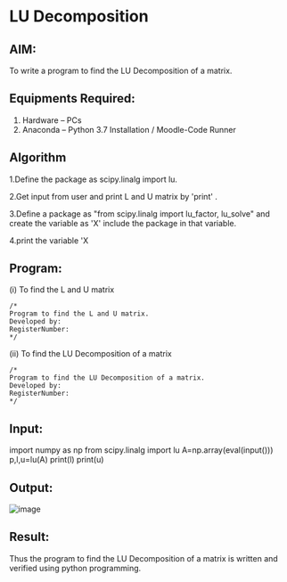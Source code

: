 # LU Decomposition 

## AIM:
To write a program to find the LU Decomposition of a matrix.

## Equipments Required:
1. Hardware – PCs
2. Anaconda – Python 3.7 Installation / Moodle-Code Runner

## Algorithm
1.Define the package as scipy.linalg import lu.

2.Get input from user and print L and U matrix by 'print' .

3.Define a package as "from scipy.linalg import lu_factor, lu_solve" and create the variable as 'X' include the package in that variable.

4.print the variable 'X

## Program:
(i) To find the L and U matrix
```
/*
Program to find the L and U matrix.
Developed by: 
RegisterNumber: 
*/
```
(ii) To find the LU Decomposition of a matrix
```
/*
Program to find the LU Decomposition of a matrix.
Developed by: 
RegisterNumber: 
*/
```
## Input:
import numpy as np
from scipy.linalg import lu
A=np.array(eval(input()))
p,l,u=lu(A)
print(l)
print(u)
## Output:
![image](https://github.com/user-attachments/assets/c7108610-2e7a-468b-a63b-5cb5c8c352cb)



## Result:
Thus the program to find the LU Decomposition of a matrix is written and verified using python programming.

